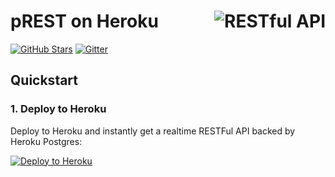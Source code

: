 # <img align="right" src="https://postgres.rest/logo.png" alt="RESTful API" title="RESTful API"> pREST on Heroku
[![GitHub Stars](https://img.shields.io/github/stars/prest/prest.svg?style=social&label=Star)](https://github.com/prest/prest) 
[![Gitter](https://badges.gitter.im/Join%20Chat.svg)](https://gitter.im/prest/prest?utm_source=badge&utm_medium=badge&utm_campaign=pr-badge&utm_content=badge)


## Quickstart

### 1. Deploy to Heroku 
Deploy to Heroku and instantly get a realtime RESTFul API backed by Heroku Postgres:

[![Deploy to Heroku](https://www.herokucdn.com/deploy/button.svg)](https://heroku.com/deploy?template=https://github.com/prest/prest-heroku)
